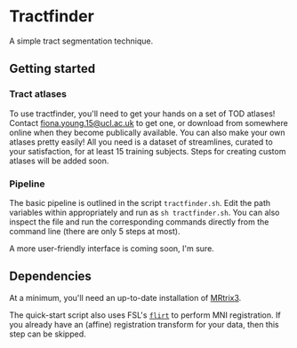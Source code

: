 # Tractfinder

A simple tract segmentation technique.

## Getting started

### Tract atlases

To use tractfinder, you'll need to get your hands on a set of TOD atlases! Contact fiona.young.15@ucl.ac.uk to get one, or download from somewhere online when they become publically available.
You can also make your own atlases pretty easily! All you need is a dataset of streamlines, curated to your satisfaction, for at least 15 training subjects. Steps for creating custom atlases will be added soon.

### Pipeline

The basic pipeline is outlined in the script `tractfinder.sh`. Edit the path variables within appropriately and run as `sh tractfinder.sh`.
You can also inspect the file and run the corresponding commands directly from the command line (there are only 5 steps at most).

A more user-friendly interface is coming soon, I'm sure.

## Dependencies

At a minimum, you'll need an up-to-date installation of [MRtrix3](https://github.com/MRtrix3/mrtrix3).

The quick-start script also uses FSL's [`flirt`](https://fsl.fmrib.ox.ac.uk/fsl/fslwiki/FLIRT) to perform MNI registration. If you already have an (affine) registration transform for your data, then this step can be skipped.

